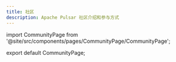 ```yaml
---
title: 社区
description: Apache Pulsar 社区介绍和参与方式
---
```


import CommunityPage from '@site/src/components/pages/CommunityPage/CommunityPage';

export default CommunityPage;